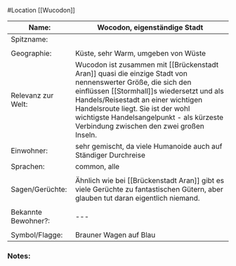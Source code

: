 #Location [[Wucodon]]

| Name:               | Wocodon, eigenständige Stadt                                                                                                                                                                                                                                                                                                                    |
| ------------------- | ----------------------------------------------------------------------------------------------------------------------------------------------------------------------------------------------------------------------------------------------------------------------------------------------------------------------------------------------- |
| Spitzname:          |                                                                                                                                                                                                                                                                                                                                                 |
|                     |                                                                                                                                                                                                                                                                                                                                                 |
| Geographie:         | Küste, sehr Warm, umgeben von Wüste                                                                                                                                                                                                                                                                                                             |
| Relevanz zur Welt:  | Wucodon ist zusammen mit [[Brückenstadt Aran]] quasi die einzige Stadt von nennenswerter Größe, die sich den einflüssen [[Stormhall]]s wiedersetzt und als Handels/Reisestadt an einer wichtigen Handelsroute liegt. Sie ist der wohl wichtigste Handelsangelpunkt - als kürzeste Verbindung zwischen den zwei großen Inseln. |
| Einwohner:          | sehr gemischt, da viele Humanoide auch auf Ständiger Durchreise                                                                                                                                                                                                                                                                                 |
| Sprachen:           | common, alle                                                                                                                                                                                                                                                                                                                                    |
|                     |                                                                                                                                                                                                                                                                                                                                                 |
| Sagen/Gerüchte:     | Ähnlich wie bei [[Brückenstadt Aran]] gibt es viele Gerüchte zu fantastischen Gütern, aber glauben tut daran eigentlich niemand.                                                                                                                                                                                                       |
|                     |                                                                                                                                                                                                                                                                                                                                                 |
| Bekannte Bewohner?: | ---                                                                                                                                                                                                                                                                                                                                             |
|                     |                                                                                                                                                                                                                                                                                                                                                 |
| Symbol/Flagge:      | Brauner Wagen auf Blau                                                                                                                                                                                                                                                                                                                          |
### Notes:


